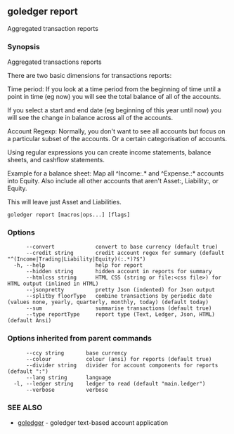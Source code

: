 ## goledger report

Aggregated transaction reports

### Synopsis

Aggregated transactions reports

There are two basic dimensions for transactions reports:

Time period:
  If you look at a time period from the beginning of time
  until a point in time (eg now) you will see the total
  balance of all of the accounts.
  
  If you select a start and end date (eg beginning of this
  year until now) you will see the change in balance
  across all of the accounts.

Account Regexp:
  Normally, you don't want to see all accounts but focus
  on a particular subset of the accounts. Or a certain
  categorisation of accounts.
  
  Using regular expressions you can create income statements,
  balance sheets, and cashflow statements.

  Example for a balance sheet:
  Map all ^Income:.* and ^Expense.:* accounts into Equity. Also
  include all other accounts that aren't Asset:, Liability:,
  or Equity.

  This will leave just Asset and Liabilities.
    


```
goledger report [macros|ops...] [flags]
```

### Options

```
      --convert             convert to base currency (default true)
      --credit string       credit account regex for summary (default "^(Income|Trading|Liability|Equity)(:.*)?$")
  -h, --help                help for report
      --hidden string       hidden account in reports for summary
      --htmlcss string      HTML CSS (string or file:<css file>) for HTML output (inlined in HTML)
      --jsonpretty          pretty Json (indented) for Json output
      --splitby floorType   combine transactions by periodic date (values none, yearly, quarterly, monthly, today) (default today)
      --sum                 summarise transactions (default true)
      --type reportType     report type (Text, Ledger, Json, HTML) (default Ansi)
```

### Options inherited from parent commands

```
      --ccy string       base currency
      --colour           colour (ansi) for reports (default true)
      --divider string   divider for account components for reports (default ":")
      --lang string      language
  -l, --ledger string    ledger to read (default "main.ledger")
      --verbose          verbose
```

### SEE ALSO

* [goledger](goledger.md)	 - goledger text-based account application

